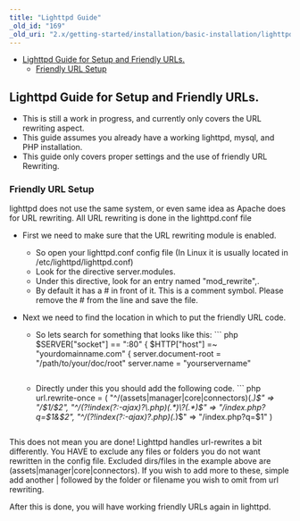 ```yaml
---
title: "Lighttpd Guide"
_old_id: "169"
_old_uri: "2.x/getting-started/installation/basic-installation/lighttpd-guide"
---
```


- [Lighttpd Guide for Setup and Friendly URLs.](#LighttpdGuide-LighttpdGuideforSetupandFriendlyURLs.)
  - [Friendly URL Setup](#LighttpdGuide-FriendlyURLSetup)



## Lighttpd Guide for Setup and Friendly URLs.

- This is still a work in progress, and currently only covers the URL rewriting aspect.
- This guide assumes you already have a working lighttpd, mysql, and PHP installation.
- This guide only covers proper settings and the use of friendly URL Rewriting.



### Friendly URL Setup

lighttpd does not use the same system, or even same idea as Apache does for URL rewriting. All URL rewriting is done in the lighttpd.conf file

- First we need to make sure that the URL rewriting module is enabled. 
  - So open your lighttpd.conf config file (In Linux it is usually located in /etc/lighttpd/lighttpd.conf)
  - Look for the directive server.modules.
  - Under this directive, look for an entry named "mod\_rewrite",.
  - By default it has a # in front of it. This is a comment symbol. Please remove the # from the line and save the file.

- Next we need to find the location in which to put the friendly URL code. 
  - So lets search for something that looks like this: ``` php 
         $SERVER["socket"] == ":80" {
        $HTTP["host"] =~ "yourdomainname.com" {
          server.document-root = "/path/to/your/doc/root"
          server.name = "yourservername"
          
      ```
  - Directly under this you should add the following code. ``` php 
      url.rewrite-once = ( "^/(assets|manager|core|connectors)(.*)$" => "/$1/$2",
                               "^/(?!index(?:-ajax)?\.php)(.*)\?(.*)$" => "/index.php?q=$1&$2",
                               "^/(?!index(?:-ajax)?\.php)(.*)$" => "/index.php?q=$1"
                         )
      ```

This does not mean you are done! Lighttpd handles url-rewrites a bit differently. You HAVE to exclude any files or folders you do not want rewritten in the config file. Excluded dirs/files in the example above are (assets|manager|core|connectors). If you wish to add more to these, simple add another | followed by the folder or filename you wish to omit from url rewriting.

After this is done, you will have working friendly URLs again in lighttpd.